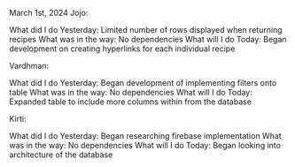 March 1st, 2024
Jojo:

What did I do Yesterday: Limited number of rows displayed when returning recipes
What was in the way: No dependencies
What will I do Today: Began development on creating hyperlinks for each individual recipe

Vardhman:

What did I do Yesterday: Began development of implementing filters onto table
What was in the way: No dependencies
What will I do Today: Expanded table to include more columns within from the database

Kirti:

What did I do Yesterday: Began researching firebase implementation
What was in the way: No dependencies
What will I do Today: Began looking into architecture of the database
